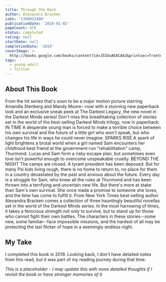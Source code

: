 ```yaml
---
title: Through the Dark
author: Alexandra Bracken
isbn: '1368022480'
publicationDate: '2018-01-02'
pageCount: 476
status: completed
rating: null
startDate: null
completionDate: '2019'
coverImage: >-
  http://books.google.com/books/content?id=J5IUuAEACAAJ&printsec=frontcover&img=1&zoom=1&source=gbs_api
tags:
  - young-adult
  - fiction
---
```


## About This Book

From the hit series that's soon to be a major motion picture starring Amandla Stenberg and Mandy Moore--now with a stunning new paperback look and an exclusive sneak peek at The Darkest Legacy, the new novel in the Darkest Minds series! Don't miss this breathtaking collection of stories set in the world of the best-selling Darkest Minds trilogy, now in paperback: IN TIME A desperate young man is forced to make a terrible choice between his own survival and the future of a little girl who won't speak, but who changes his life in ways he could never imagine. SPARKS RISE A spark of light brightens a brutal world when a girl named Sam encounters her childhood best friend at the government-run "rehabilitation" camp, Thurmond. Lucas and Sam form a risky escape plan, but sometimes even love isn't powerful enough to overcome unspeakable cruelty. BEYOND THE NIGHT The camps are closed. A tyrant president has been deposed. But for many Psi kids living rough, there is no home to return to, no place for them in a country devastated by the past and anxious about the future. Every day is a struggle for Sam, who knew all the rules at Thurmond and has been thrown into a terrifying and uncertain new life. But there's more at stake than Sam's own survival. She once made a promise to someone she loves, and the time has come to fulfill it. From New York Times best-selling author Alexandra Bracken comes a collection of three hauntingly beautiful novellas set in the world of the Darkest Minds series. In the most harrowing of times, it takes a ferocious strength not only to survive, but to stand up for those who cannot fight their own battles. The characters in these stories--some new, some familiar--face impossible missions, and the hardest of all may be protecting the last flicker of hope in a seemingly endless night.

## My Take

I completed this book in 2019. Looking back, I don't have detailed notes from this read, but it was part of my reading journey during that time.

_This is a placeholder - I may update this with more detailed thoughts if I revisit the book or have stronger memories of it._

